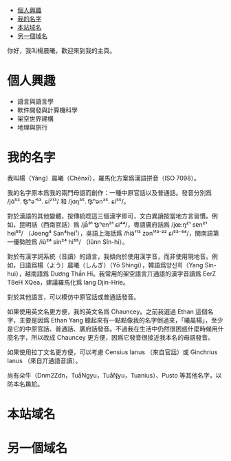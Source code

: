 
- [個人興趣](#個人興趣)
- [我的名字](#我的名字)
- [本站域名](#本站域名)
- [另一個域名](#另一個域名)


你好，我叫楊晨曦，歡迎來到我的主頁。

# 個人興趣

- 語言與語言學
- 軟件開發與計算機科學
- 架空世界建構
- 地理與旅行

# 我的名字

我叫楊（Yáng）晨曦（Chénxī），羅馬化方案爲漢語拼音（ISO 7098）。

我的名字原本爲我的兩門母語而創作：一種中原官話以及普通話。發音分別爲 /jɑ̃⁵³. t͡ʂʰә̃ ⁵³. ɕi²¹³/ 和 /jɑŋ³⁵. t͡ʂʰən³⁵. ɕi⁵⁵/。

對於漢語的其他變體，按傳統唸這三個漢字即可，文白異讀按當地方言習慣。例如，昆明話（西南官話）爲 /jä̃³¹ t͡ʂʰɐn³¹ ɕi⁴⁴/，粵語廣府話爲 /jœ:ŋ²¹ sɐn²¹ hei⁵⁵/ （Joeng⁴ San⁴hei¹），吳語上海話爲 /ɦiã¹¹³ zən¹¹³⁻²² ɕi⁵³⁻⁴⁴/，閩南語第一優勢腔爲 /iũ²⁴ sin²⁴ hi⁵⁵/ （Iûnn Sîn-hi）。

對於有漢字詞系統（音讀）的語言，我傾向於使用漢字音，而非使用現地音。例如，日語爲楊（よう）晨曦（しんぎ）（Yō Shingi），韓語爲양신희（Yang Sin-hui），越南語爲 Dương Thần Hi。我常用的架空語言丌通語的漢字音讀爲 EerZ T8eH XQea，建議羅馬化爲 Iang Djin-Hrie。

對於其他語言，可以模仿中原官話或普通話發音。

如果使用英文名更方便，我的英文名爲 Chauncey。之前我選過 Ethan 這個名字，主要是因爲 Ethan Yang 聽起來有一點點像我的名字倒過來，「曦晨楊」，至少是它的中原官話、普通話、廣府話發音。不過我在生活中仍然很困惑什麼時候用什麼名字，所以改成 Chauncey 更方便，因爲它發音很接近我本名的母語發音。

如果使用拉丁文名更方便，可以考慮 Censius Ianus （來自官話）或 Ginchrius Ianus （來自丌通語音讀）。

尚有朵牛（Dnm2Zdn，TuåNgyu，TuåŊyu，Tuanius）、Pusto 等其他名字，以防本名尷尬。

# 本站域名

# 另一個域名
